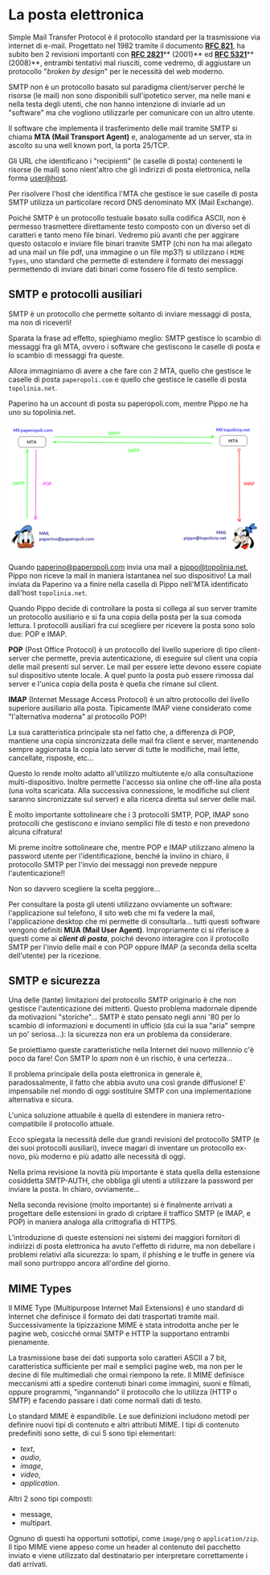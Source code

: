 # La posta elettronica


Simple Mail Transfer Protocol è il protocollo standard per la trasmissione via internet di e-mail. 
Progettato nel 1982 tramite il documento [**RFC 821**](https://tools.ietf.org/html/rfc821), ha subito
ben 2 revisioni importanti con [**RFC 2821**](https://tools.ietf.org/html/rfc2821)** (2001)** ed 
[**RFC 5321**](https://tools.ietf.org/html/rfc5321)** (2008)**, 
entrambi tentativi mal riusciti, come vedremo, di aggiustare un protocollo
"*broken by design*" per le necessità del web moderno.

SMTP non è un protocollo basato sul paradigma client/server perché le
risorse (le mail) non sono disponibili sull'ipotetico server, ma nelle
mani e nella testa degli utenti, che non hanno intenzione di inviarle ad
un "software" ma che vogliono utilizzarle per comunicare con un altro
utente.

Il software che implementa il trasferimento delle mail tramite SMTP si
chiama **MTA (Mail Transport Agent)** e, analogamente ad un server, sta
in ascolto su una well known port, la porta 25/TCP.

Gli URL che identificano i "recipienti" (le caselle di posta) contenenti
le risorse (le mail) sono nient'altro che gli indirizzi di posta
elettronica, nella forma <user@host>.

Per risolvere l'host che identifica l'MTA che gestisce le sue caselle di
posta SMTP utilizza un particolare record DNS denominato MX (Mail
Exchange).

Poiché SMTP è un protocollo testuale basato sulla codifica ASCII, non è
permesso trasmettere direttamente testo composto con un diverso set di
caratteri e tanto meno file binari. Vedremo più avanti che per aggirare questo ostacolo e inviare file
binari tramite SMTP (chi non ha mai allegato ad una mail un file pdf,
una immagine o un file mp3?) si utilizzano i `MIME Types`, uno
standard che permette di estendere il formato dei messaggi permettendo
di inviare dati binari come fossero file di testo semplice.


## SMTP e protocolli ausiliari

SMTP è un protocollo che permette soltanto di inviare messaggi di posta,
ma non di riceverli!

Sparata la frase ad effetto, spieghiamo meglio: SMTP gestisce lo scambio
di messaggi fra gli MTA, ovvero i software che gestiscono le caselle di
posta e lo scambio di messaggi fra queste.

Allora immaginiamo di avere a che fare con 2 MTA, quello che gestisce le
caselle di posta `paperopoli.com` e quello che
gestisce le caselle di posta `topolinia.net`.

Paperino ha un account di posta su paperopoli.com, mentre Pippo ne ha
uno su topolinia.net.

![POP vs IMAP](images/POP_vs_IMAP.png)


Quando <paperino@paperopoli.com> invia una mail a <pippo@topolinia.net>, Pippo non riceve la mail in maniera istantanea nel suo dispositivo! 
La mail inviata da Paperino va a finire nella casella di Pippo nell'MTA identificato dall'host `topolinia.net`.

Quando Pippo decide di controllare la posta si collega al suo server tramite un protocollo ausiliario e si fa una copia della posta per la
sua comoda lettura. I protocolli ausiliari fra cui scegliere per ricevere la posta sono solo due: POP e IMAP.

**POP** (Post Office Protocol) è un protocollo del livello superiore di
tipo client-server che permette, previa autenticazione, di eseguire sul
client una copia delle mail presenti sul server. Le mail per essere
lette devono essere copiate sul dispositivo utente locale. A quel punto
la posta può essere rimossa dal server e l'unica copia della posta è
quella che rimane sul client.

**IMAP** (Internet Message Access Protocol) è un altro protocollo del
livello superiore ausiliario alla posta. Tipicamente IMAP viene
considerato come "l'alternativa moderna" al protocollo POP!

La sua caratteristica principale sta nel fatto che, a differenza di POP,
mantiene una copia sincronizzata delle mail fra client e server,
mantenendo sempre aggiornata la copia lato server di tutte le modifiche,
mail lette, cancellate, risposte, etc...

Questo lo rende molto adatto all'utilizzo multiutente e/o alla
consultazione multi-dispositivo. Inoltre permette l'accesso sia online
che off-line alla posta (una volta scaricata. Alla successiva
connessione, le modifiche sul client saranno sincronizzate sul server) e
alla ricerca diretta sul server delle mail.

È molto importante sottolineare che i 3 protocolli SMTP, POP, IMAP sono
protocolli che gestiscono e inviano semplici file di testo e non
prevedono alcuna cifratura!

Mi preme inoltre sottolineare che, mentre POP e IMAP utilizzano almeno
la password utente per l'identificazione, benché la inviino in chiaro,
il protocollo SMTP per l'invio dei messaggi non prevede neppure
l'autenticazione!!

Non so davvero scegliere la scelta peggiore...

Per consultare la posta gli utenti utilizzano ovviamente un software:
l'applicazione sul telefono, il sito web che mi fa vedere la mail,
l'applicazione desktop che mi permette di consultarla... tutti questi
software vengono definiti **MUA (Mail User Agent)**. Impropriamente ci
si riferisce a questi come ai ***client di posta***, poiché devono
interagire con il protocollo SMTP per l'invio delle mail e con POP
oppure IMAP (a seconda della scelta dell'utente) per la ricezione.




## SMTP e sicurezza

Una delle (tante) limitazioni del protocollo SMTP originario è che non
gestisce l'autenticazione dei mittenti. Questo problema madornale
dipende da motivazioni "storiche"... SMTP è stato pensato negli anni '80
per lo scambio di informazioni e documenti in ufficio (da cui la sua
"aria" sempre un po' seriosa...): la sicurezza non era un problema da
considerare.

Se proiettiamo queste caratteristiche nella Internet del nuovo millennio
c'è poco da fare! Con SMTP lo *spam* non è un rischio, è
una certezza...

Il problema principale della posta elettronica in generale è,
paradossalmente, il fatto che abbia avuto una così grande diffusione!
E' impensabile nel mondo di oggi sostituire SMTP con una
implementazione alternativa e sicura.

L'unica soluzione attuabile è quella di estendere in maniera
retro-compatibile il protocollo attuale.

Ecco spiegata la necessità delle due grandi revisioni del protocollo
SMTP (e dei suoi protocolli ausiliari), invece magari di inventare un
protocollo ex-novo, più moderno e più adatto alle necessità di oggi.

Nella prima revisione la novità più importante è stata quella della
estensione cosiddetta SMTP-AUTH, che obbliga gli utenti a utilizzare la
password per inviare la posta. In chiaro, ovviamente...

Nella seconda revisione (molto importante) si è finalmente arrivati a
progettare delle estensioni in grado di criptare il traffico SMTP (e
IMAP, e POP) in maniera analoga alla crittografia di HTTPS.

L'introduzione di queste estensioni nei sistemi dei maggiori fornitori
di indirizzi di posta elettronica ha avuto l'effetto di ridurre, ma non
debellare i problemi relativi alla sicurezza: lo spam, il phishing e le
truffe in genere via mail sono purtroppo ancora all'ordine del giorno.



## MIME Types

Il MIME Type (Multipurpose Internet Mail Extensions) é uno standard di
Internet che definisce il formato dei dati trasportati tramite mail.
Successivamente la tipizzazione MIME è stata introdotta anche per le
pagine web, cosicché ormai SMTP e HTTP la supportano entrambi
pienamente.

La trasmissione base dei dati supporta solo caratteri ASCII a 7 bit,
caratteristica sufficiente per mail e semplici pagine web, ma non per le
decine di file multimediali che ormai riempono la rete. Il MIME
definisce meccanismi atti a spedire contenuti binari come immagini,
suoni e filmati, oppure programmi, "ingannando" il protocollo che lo
utilizza (HTTP o SMTP) e facendo passare i dati come normali dati di
testo.

Lo standard MIME è espandibile. Le sue definizioni includono metodi per
definire nuovi tipi di contenuto e altri attributi MIME. I tipi di
contenuto predefiniti sono sette, di cui 5 sono tipi elementari:

-   *text*,
-   *audio*,
-   *image*,
-   *video*,
-   *application*.

Altri 2 sono tipi composti:

-   message,
-   multipart.

Ognuno di questi ha opportuni sottotipi, come `image/png` o `application/zip`. 
Il tipo MIME viene appeso come un header al contenuto
del pacchetto inviato e viene utilizzato dal destinatario per
interpretare correttamente i dati arrivati.

<br>
<br>

